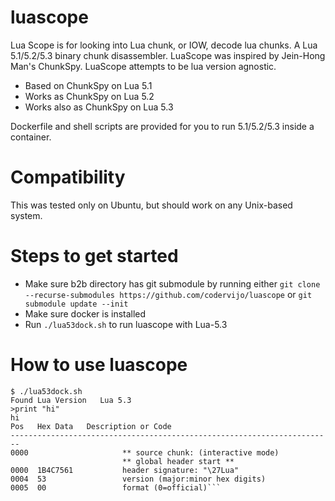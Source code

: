 # luascope

Lua Scope is for looking into Lua chunk, or IOW, decode lua chunks.
A Lua 5.1/5.2/5.3 binary chunk disassembler.
LuaScope was inspired by Jein-Hong Man's ChunkSpy.
LuaScope attempts to be lua version agnostic.

- Based on ChunkSpy on Lua 5.1
- Works as ChunkSpy on Lua 5.2
- Works also as ChunkSpy on Lua 5.3


Dockerfile and shell scripts are provided for you to run 5.1/5.2/5.3 inside a container.

# Compatibility

This was tested only on Ubuntu, but should work on any Unix-based system.

# Steps to get started

- Make sure b2b directory has git submodule by running
  either ```git clone --recurse-submodules https://github.com/codervijo/luascope```
  or     ```git submodule update --init```
- Make sure docker is installed
- Run ```./lua53dock.sh``` to run luascope with Lua-5.3

# How to use luascope
```
$ ./lua53dock.sh 
Found Lua Version	Lua 5.3
>print "hi"
hi
Pos   Hex Data   Description or Code
------------------------------------------------------------------------
0000                     ** source chunk: (interactive mode)
                         ** global header start **
0000  1B4C7561           header signature: "\27Lua"
0004  53                 version (major:minor hex digits)
0005  00                 format (0=official)```
